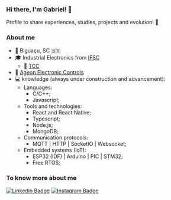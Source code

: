 ### Hi there, I'm Gabriel! 👋

  Profile to share experiences, studies, projects and evolution! 🚀

### About me
  
  - 📍 Biguaçu, SC 🇧🇷
  - :mortar_board: Industrial Electronics from [IFSC](https://www.ifsc.edu.br/)
    - 📝 [TCC](https://repositorio.ifsc.edu.br/bitstream/handle/123456789/2098/Final.pdf?sequence=1)
  - 💼 [Ageon Electronic Controls](https://www.ageon.com.br/) 
  - 💻 knowledge (always under construction and advancement):
    - Languages:
      - C/C++;
      - Javascript;
    - Tools and technologies:
      - React and React Native;
      - Typescript;
      - Node.js;
      - MongoDB;
    - Communication protocols:
      - MQTT | HTTP | SocketIO | Websocket;
    - Embedded systems (IoT):
      - ESP32 (IDF) | Arduino | PIC | STM32; 
      - Free RTOS;

### To know more about me

[![Linkedin Badge](https://img.shields.io/badge/-LinkedIn-blue?style=flat-square&logo=Linkedin&logoColor=white&link=https://www.linkedin.com/in/gabriel-da-silva-caetano-5739b7115/)](https://www.linkedin.com/in/gabriel-da-silva-caetano-5739b7115/)
[![Instagram Badge](https://img.shields.io/badge/-Instagram-orange?style=flat-square&logo=Instagram&logoColor=white&link=https://www.instagram.com/gabriel_sc.98/)](https://www.instagram.com/gabriel_sc.98/)

<!--
**gabrielsc1998/gabrielsc1998** is a ✨ _special_ ✨ repository because its `README.md` (this file) appears on your GitHub profile.

Here are some ideas to get you started:

- 🔭 I’m currently working on ...
- 🌱 I’m currently learning ...
- 👯 I’m looking to collaborate on ...
- 🤔 I’m looking for help with ...
- 💬 Ask me about ...
- 📫 How to reach me: ...
- 😄 Pronouns: ...
- ⚡ Fun fact: ...
-->
